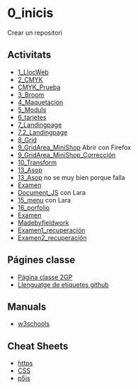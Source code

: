 # 0_inicis
Crear un repositori

## Activitats
* [1_LlocWeb](https://marina-uribe.github.io/1llocweb/)
* [2_CMYK](https://marina-uribe.github.io/2_CMYK/.)
* [CMYK_Prueba](https://marina-uribe.github.io/2CMYK/.)
* [3_Broom](https://marina-uribe.github.io/3_Broom/.)
* [4_Maquetacion](https://marina-uribe.github.io/04_Maquetacion/.)
* [5_Moduls](https://marina-uribe.github.io/5_Moduls/.)
* [6_tarjetes](https://marina-uribe.github.io/6_Tarjetes/)
* [7_Landingpage](https://marina-uribe.github.io/7_landingpage/.)
* [7.2_Landingpage](https://marina-uribe.github.io/7.2_landigpage/.)
* [8_Grid](https://marina-uribe.github.io/8_grid/.)
* [9_GridArea_MiniShop](https://marina-uribe.github.io/9_GridArea_MiniShop/.) Abrir con Firefox
* [9_GridArea_MiniShop_Corrección](https://marina-uribe.github.io/minimalisimo/)
* [10_Transform](https://marina-uribe.github.io/Transform/)
* [13_Asop](https://marina-uribe.github.io/13_Asop/.)
* [13_Asop](https://marina-uribe.github.io/13_Asop.2/.) no se muy bien porque falla
* [Examen](https://marina-uribe.github.io/11_examen/)
* [Document_JS](https://marina-uribe.github.io/14_Document_JS/) con Lara
* [15_menu](https://marina-uribe.github.io/15.menu/) con Lara 
* [16_porfolio](https://marina-uribe.github.io/17_Porfolio/.)
* [Examen](https://marina-uribe.github.io/examen/)
* [Madebyfieldwork](https://marina-uribe.github.io/madebyfieldwork/.)
* [Examen1_recuperación](https://marina-uribe.github.io/Exam1_recuperacion/.)
* [Examen2_recuperación](https://marina-uribe.github.io/Exam2_recuperacion/.)

##  Págines classe
* [Página classe 2GP](https://arquesm.github.io/2GP/)
* [Llenguatge de etiquetes github](https://github.com/adam-p/markdown-here)


## Manuals
* [w3schools](https://www.w3schools.com/)

## Cheat Sheets
* [https](https://websitesetup.org/html5-cheat-sheet/)
* [CSS](https://websitesetup.org/css3-cheat-sheet/)
* [p5js](https://github.com/bmoren/p5js-cheat-sheet)
